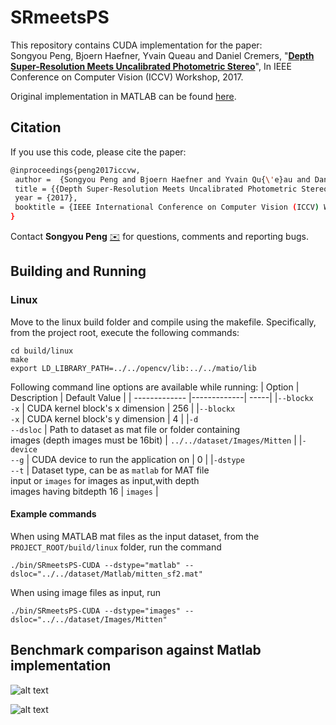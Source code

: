 # SRmeetsPS

This repository contains CUDA implementation  for the paper:  
Songyou Peng, Bjoern Haefner, Yvain Queau and Daniel Cremers, "**[Depth Super-Resolution Meets Uncalibrated Photometric Stereo](https://arxiv.org/abs/1708.00411)**", In IEEE Conference on Computer Vision (ICCV) Workshop, 2017.

Original implementation in MATLAB can be found [here](https://github.com/pengsongyou/SRmeetsPS).

## Citation
If you use this code, please cite the paper:
```sh
@inproceedings{peng2017iccvw,
 author =  {Songyou Peng and Bjoern Haefner and Yvain Qu{\'e}au and Daniel Cremers},
 title = {{Depth Super-Resolution Meets Uncalibrated Photometric Stereo}},
 year = {2017},
 booktitle = {IEEE International Conference on Computer Vision (ICCV) Workshop},
}
```
Contact **Songyou Peng** [:envelope:](mailto:psy920710@gmail.com) for questions, comments and reporting bugs.

## Building and Running

### Linux

Move to the linux build folder and compile using the makefile. Specifically, from the project root, execute the following commands:
``` 
cd build/linux
make
export LD_LIBRARY_PATH=../../opencv/lib:../../matio/lib
```

Following command line options are available while running:
| Option        | Description           | Default Value  |
| ------------- |-------------| -----|
|``--blockx``<br>``-x``      | CUDA kernel block's x dimension | 256 |
|``--blockx``<br>``-x``      | CUDA kernel block's y dimension      | 4 |
|``-d``<br>``--dsloc`` | Path to dataset as mat file or folder containing<br>images (depth images must be 16bit)      |    ``../../dataset/Images/Mitten`` |
|``-device``<br>``--g`` | CUDA device to run the application on | 0 |
|``-dstype``<br>``--t`` | Dataset type, can be as ``matlab`` for MAT file<br>input or ``images`` for images as input,with depth<br>images having bitdepth 16 | ``images`` |

#### Example commands 
When using MATLAB mat files as the input dataset, from the ``PROJECT_ROOT/build/linux`` folder, run the command
```
./bin/SRmeetsPS-CUDA --dstype="matlab" --dsloc="../../dataset/Matlab/mitten_sf2.mat"
```

When using image files as input, run
```
./bin/SRmeetsPS-CUDA --dstype="images" --dsloc="../../dataset/Images/Mitten"
```

## Benchmark comparison against Matlab implementation

![alt text](https://user-images.githubusercontent.com/932110/32146523-320647c4-bcd9-11e7-9098-e6ca43c38318.png "Small GPU")

![alt text](https://user-images.githubusercontent.com/932110/32146522-31e5fc1c-bcd9-11e7-8323-e39bc45454e2.png "Small GPU")
